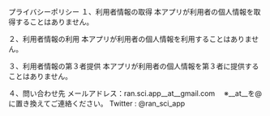 プライバシーポリシー
１、利用者情報の取得
本アプリが利用者の個人情報を取得することはありません。

２、利用者情報の利用
本アプリが利用者の個人情報を利用することはありません。

３、利用者情報の第３者提供
本アプリが利用者の個人情報を第３者に提供することはありません。

４、問い合わせ先
メールアドレス：ran.sci.app__at__gmail.com
　※__at__を@に置き換えてご連絡ください。
Twitter : @ran_sci_app

